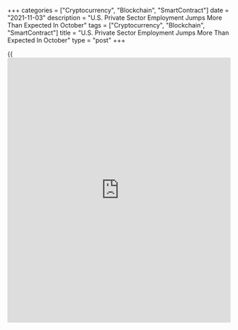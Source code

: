 +++
categories = ["Cryptocurrency", "Blockchain", "SmartContract"]
date = "2021-11-03"
description = "U.S. Private Sector Employment Jumps More Than Expected In October"
tags = ["Cryptocurrency", "Blockchain", "SmartContract"]
title = "U.S. Private Sector Employment Jumps More Than Expected In October"
type = "post"
+++

{{<iframe id="large-banner" src="https://www.bounty.group/#slide=21.0" width="100%" height="600" scrolling="no" style="border: 0px solid rgb(216, 221, 230); border-radius: 3px;">}}

Payroll processor ADP released a report on Wednesday showing private
sector employment in the U.S. increased by more than expected in the
month of October.

ADP said private sector employment jumped by 571,000 jobs in October
after surging by a revised 523,000 jobs in September.

Economists had expected private sector employment to climb by 400,000
jobs compared to the addition of 568,000 jobs originally reported for
the previous month.

"The job market is revving back up as the Delta-wave of the pandemic
winds down," said Mark Zandi, chief economist of Moody's Analytics.

"Job gains are accelerating across all industries, and especially among
large companies," he added. "As long as the pandemic remains contained,
more big job gains are likely in coming months."

For comments and feedback [contact](https://www.playgroundfx.com/contact/): editorial@rtt[news](https://www.letsplayfx.com/blog/forex-news-website/).com

[Economic News][1]

 **What parts of the world are seeing the best (and worst) economic
performances lately? Click[here][2] to check out our [Econ Scorecard][2]
and find out! See up-to-the-moment [ranking](https://www.playgroundfx.com/blog/crypto-exchange-ranking/)s for the best and worst
performers in [GDP][3], [unemployment rate][4], [inflation][5] and much
more.**

   1. www.rtt[news](https://www.letsplayfx.com/blog/forex-news-website/).com/Content/EconomicNews.aspx
   2. www.rtt[news](https://www.letsplayfx.com/blog/forex-news-website/).com/economic-scorecard/world-rank/PPI/highest-performance.aspx
   3. www.rtt[news](https://www.letsplayfx.com/blog/forex-news-website/).com/economic-scorecard/world-rank/GDP/highest-performance.aspx
   4. www.rtt[news](https://www.letsplayfx.com/blog/forex-news-website/).com/economic-scorecard/world-rank/unemployment-rate/lowest-performance.aspx
   5. www.rtt[news](https://www.letsplayfx.com/blog/forex-news-website/).com/economic-scorecard/world-rank/CPI/highest-performance.aspx